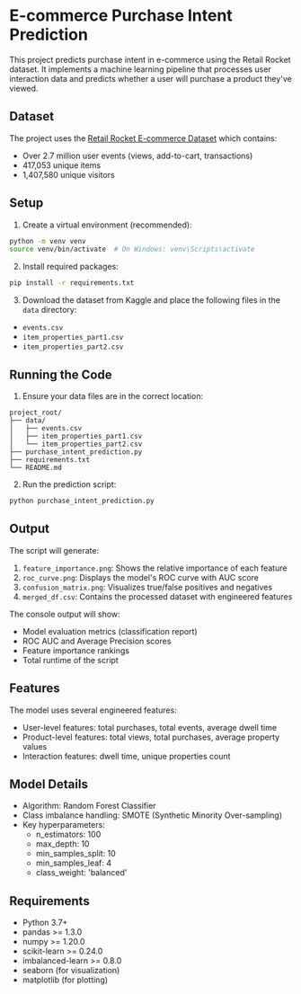 # E-commerce Purchase Intent Prediction

This project predicts purchase intent in e-commerce using the Retail Rocket dataset. It implements a machine learning pipeline that processes user interaction data and predicts whether a user will purchase a product they've viewed.

## Dataset

The project uses the [Retail Rocket E-commerce Dataset](https://www.kaggle.com/datasets/retailrocket/ecommerce-dataset) which contains:
- Over 2.7 million user events (views, add-to-cart, transactions)
- 417,053 unique items
- 1,407,580 unique visitors

## Setup

1. Create a virtual environment (recommended):
```bash
python -m venv venv
source venv/bin/activate  # On Windows: venv\Scripts\activate
```

2. Install required packages:
```bash
pip install -r requirements.txt
```

3. Download the dataset from Kaggle and place the following files in the `data` directory:
- `events.csv`
- `item_properties_part1.csv`
- `item_properties_part2.csv`

## Running the Code

1. Ensure your data files are in the correct location:
```
project_root/
├── data/
│   ├── events.csv
│   ├── item_properties_part1.csv
│   └── item_properties_part2.csv
├── purchase_intent_prediction.py
├── requirements.txt
└── README.md
```

2. Run the prediction script:
```bash
python purchase_intent_prediction.py
```

## Output

The script will generate:
1. `feature_importance.png`: Shows the relative importance of each feature
2. `roc_curve.png`: Displays the model's ROC curve with AUC score
3. `confusion_matrix.png`: Visualizes true/false positives and negatives
4. `merged_df.csv`: Contains the processed dataset with engineered features

The console output will show:
- Model evaluation metrics (classification report)
- ROC AUC and Average Precision scores
- Feature importance rankings
- Total runtime of the script

## Features

The model uses several engineered features:
- User-level features: total purchases, total events, average dwell time
- Product-level features: total views, total purchases, average property values
- Interaction features: dwell time, unique properties count

## Model Details

- Algorithm: Random Forest Classifier
- Class imbalance handling: SMOTE (Synthetic Minority Over-sampling)
- Key hyperparameters:
  - n_estimators: 100
  - max_depth: 10
  - min_samples_split: 10
  - min_samples_leaf: 4
  - class_weight: 'balanced'

## Requirements

- Python 3.7+
- pandas >= 1.3.0
- numpy >= 1.20.0
- scikit-learn >= 0.24.0
- imbalanced-learn >= 0.8.0
- seaborn (for visualization)
- matplotlib (for plotting) 